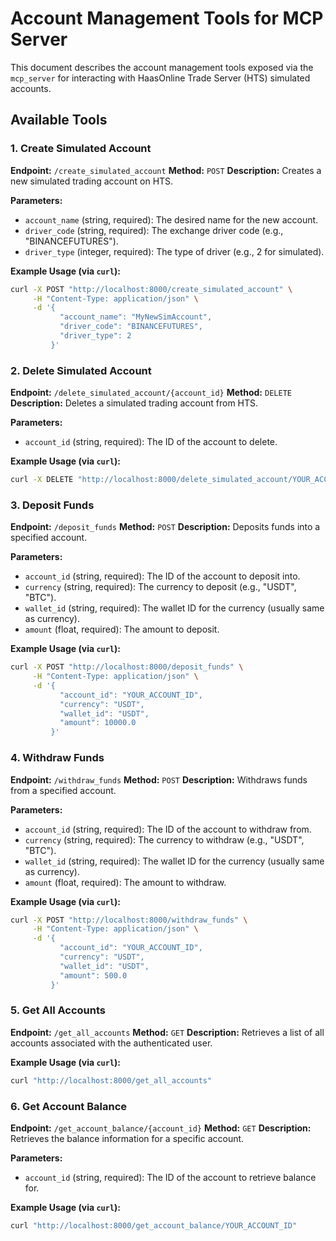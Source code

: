 # Account Management Tools for MCP Server

This document describes the account management tools exposed via the `mcp_server` for interacting with HaasOnline Trade Server (HTS) simulated accounts.

## Available Tools

### 1. Create Simulated Account

**Endpoint:** `/create_simulated_account`
**Method:** `POST`
**Description:** Creates a new simulated trading account on HTS.

**Parameters:**
- `account_name` (string, required): The desired name for the new account.
- `driver_code` (string, required): The exchange driver code (e.g., "BINANCEFUTURES").
- `driver_type` (integer, required): The type of driver (e.g., 2 for simulated).

**Example Usage (via `curl`):**
```bash
curl -X POST "http://localhost:8000/create_simulated_account" \
     -H "Content-Type: application/json" \
     -d '{
           "account_name": "MyNewSimAccount",
           "driver_code": "BINANCEFUTURES",
           "driver_type": 2
         }'
```

### 2. Delete Simulated Account

**Endpoint:** `/delete_simulated_account/{account_id}`
**Method:** `DELETE`
**Description:** Deletes a simulated trading account from HTS.

**Parameters:**
- `account_id` (string, required): The ID of the account to delete.

**Example Usage (via `curl`):**
```bash
curl -X DELETE "http://localhost:8000/delete_simulated_account/YOUR_ACCOUNT_ID"
```

### 3. Deposit Funds

**Endpoint:** `/deposit_funds`
**Method:** `POST`
**Description:** Deposits funds into a specified account.

**Parameters:**
- `account_id` (string, required): The ID of the account to deposit into.
- `currency` (string, required): The currency to deposit (e.g., "USDT", "BTC").
- `wallet_id` (string, required): The wallet ID for the currency (usually same as currency).
- `amount` (float, required): The amount to deposit.

**Example Usage (via `curl`):**
```bash
curl -X POST "http://localhost:8000/deposit_funds" \
     -H "Content-Type: application/json" \
     -d '{
           "account_id": "YOUR_ACCOUNT_ID",
           "currency": "USDT",
           "wallet_id": "USDT",
           "amount": 10000.0
         }'
```

### 4. Withdraw Funds

**Endpoint:** `/withdraw_funds`
**Method:** `POST`
**Description:** Withdraws funds from a specified account.

**Parameters:**
- `account_id` (string, required): The ID of the account to withdraw from.
- `currency` (string, required): The currency to withdraw (e.g., "USDT", "BTC").
- `wallet_id` (string, required): The wallet ID for the currency (usually same as currency).
- `amount` (float, required): The amount to withdraw.

**Example Usage (via `curl`):**
```bash
curl -X POST "http://localhost:8000/withdraw_funds" \
     -H "Content-Type: application/json" \
     -d '{
           "account_id": "YOUR_ACCOUNT_ID",
           "currency": "USDT",
           "wallet_id": "USDT",
           "amount": 500.0
         }'
```

### 5. Get All Accounts

**Endpoint:** `/get_all_accounts`
**Method:** `GET`
**Description:** Retrieves a list of all accounts associated with the authenticated user.

**Example Usage (via `curl`):**
```bash
curl "http://localhost:8000/get_all_accounts"
```

### 6. Get Account Balance

**Endpoint:** `/get_account_balance/{account_id}`
**Method:** `GET`
**Description:** Retrieves the balance information for a specific account.

**Parameters:**
- `account_id` (string, required): The ID of the account to retrieve balance for.

**Example Usage (via `curl`):**
```bash
curl "http://localhost:8000/get_account_balance/YOUR_ACCOUNT_ID"
```

